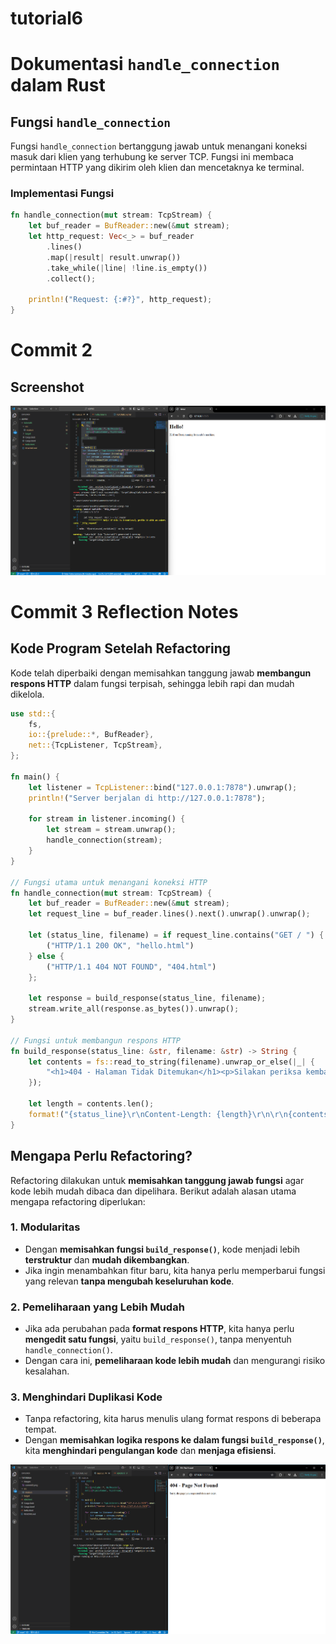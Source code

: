 # tutorial6



# Dokumentasi `handle_connection` dalam Rust

## Fungsi `handle_connection`

Fungsi `handle_connection` bertanggung jawab untuk menangani koneksi masuk dari klien yang terhubung ke server TCP. Fungsi ini membaca permintaan HTTP yang dikirim oleh klien dan mencetaknya ke terminal.

### Implementasi Fungsi

```rust
fn handle_connection(mut stream: TcpStream) {
    let buf_reader = BufReader::new(&mut stream);
    let http_request: Vec<_> = buf_reader
        .lines()
        .map(|result| result.unwrap())
        .take_while(|line| !line.is_empty())
        .collect();
    
    println!("Request: {:#?}", http_request);
}
```


# Commit 2
## Screenshot

![commit2](images/commit2.png)


# Commit 3 Reflection Notes

##  **Kode Program Setelah Refactoring**
Kode telah diperbaiki dengan memisahkan tanggung jawab **membangun respons HTTP** dalam fungsi terpisah, sehingga lebih rapi dan mudah dikelola.

```rust
use std::{
    fs,
    io::{prelude::*, BufReader},
    net::{TcpListener, TcpStream},
};

fn main() {
    let listener = TcpListener::bind("127.0.0.1:7878").unwrap();
    println!("Server berjalan di http://127.0.0.1:7878");

    for stream in listener.incoming() {
        let stream = stream.unwrap();
        handle_connection(stream);
    }
}

// Fungsi utama untuk menangani koneksi HTTP
fn handle_connection(mut stream: TcpStream) {
    let buf_reader = BufReader::new(&mut stream);
    let request_line = buf_reader.lines().next().unwrap().unwrap();

    let (status_line, filename) = if request_line.contains("GET / ") {
        ("HTTP/1.1 200 OK", "hello.html")
    } else {
        ("HTTP/1.1 404 NOT FOUND", "404.html")
    };

    let response = build_response(status_line, filename);
    stream.write_all(response.as_bytes()).unwrap();
}

// Fungsi untuk membangun respons HTTP
fn build_response(status_line: &str, filename: &str) -> String {
    let contents = fs::read_to_string(filename).unwrap_or_else(|_| {
        "<h1>404 - Halaman Tidak Ditemukan</h1><p>Silakan periksa kembali URL yang Anda masukkan.</p>".to_string()
    });

    let length = contents.len();
    format!("{status_line}\r\nContent-Length: {length}\r\n\r\n{contents}")
}

```
##  **Mengapa Perlu Refactoring?**
Refactoring dilakukan untuk **memisahkan tanggung jawab fungsi** agar kode lebih mudah dibaca dan dipelihara. Berikut adalah alasan utama mengapa refactoring diperlukan:

###  **1. Modularitas**
- Dengan **memisahkan fungsi `build_response()`**, kode menjadi lebih **terstruktur** dan **mudah dikembangkan**.
- Jika ingin menambahkan fitur baru, kita hanya perlu memperbarui fungsi yang relevan **tanpa mengubah keseluruhan kode**.

### **2. Pemeliharaan yang Lebih Mudah**
- Jika ada perubahan pada **format respons HTTP**, kita hanya perlu **mengedit satu fungsi**, yaitu `build_response()`, tanpa menyentuh `handle_connection()`.
- Dengan cara ini, **pemeliharaan kode lebih mudah** dan mengurangi risiko kesalahan.

### **3. Menghindari Duplikasi Kode**
- Tanpa refactoring, kita harus menulis ulang format respons di beberapa tempat.
- Dengan **memisahkan logika respons ke dalam fungsi `build_response()`**, kita **menghindari pengulangan kode** dan **menjaga efisiensi**.

![commit3](images/commit3.png)